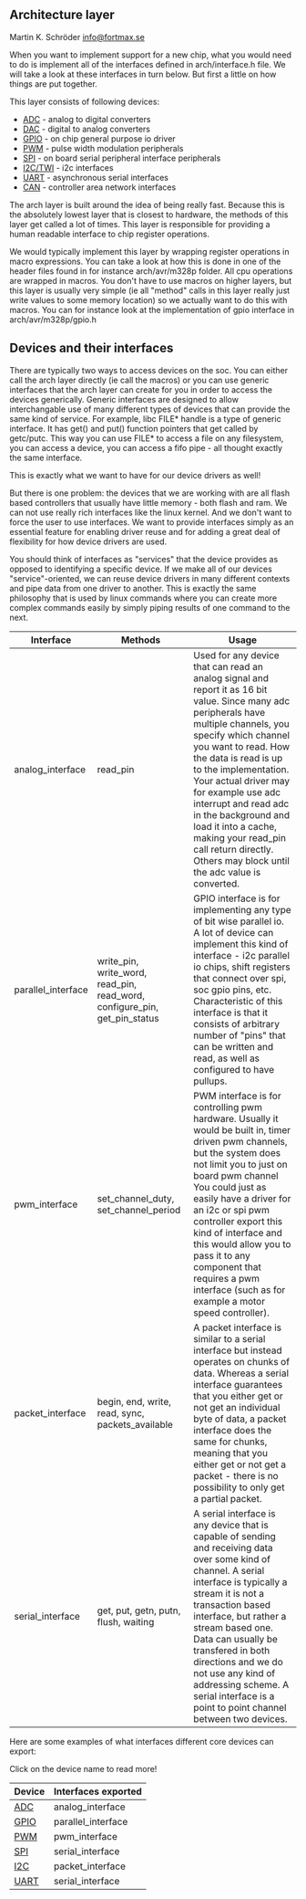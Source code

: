 Architecture layer
------------------
Martin K. Schröder
info@fortmax.se

When you want to implement support for a new chip, what you would need to do is implement all of the interfaces defined in arch/interface.h file. We will take a look at these interfaces in turn below. But first a little on how things are put together.

This layer consists of following devices:

* [ADC](arch_adc.md) - analog to digital converters
* [DAC](arch_dac.md) - digital to analog converters
* [GPIO](arch_gpio.md) - on chip general purpose io driver
* [PWM](arch_pwm.md) - pulse width modulation peripherals       
* [SPI](arch_spi.md) - on board serial peripheral interface peripherals
* [I2C/TWI](arch_twi.md) - i2c interfaces  
* [UART](arch_uart.md) - asynchronous serial interfaces
* [CAN](arch_can.md) - controller area network interfaces

The arch layer is built around the idea of being really fast. Because this is the absolutely lowest layer that is closest to hardware, the methods of this layer get called a lot of times. This layer is responsible for providing a human readable interface to chip register operations.

We would typically implement this layer by wrapping register operations in macro expressions. You can take a look at how this is done in one of the header files found in for instance arch/avr/m328p folder. All cpu operations are wrapped in macros. You don't have to use macros on higher layers, but this layer is usually very simple (ie all "method" calls in this layer really just write values to some memory location) so we actually want to do this with macros. You can for instance look at the implementation of gpio interface in arch/avr/m328p/gpio.h

Devices and their interfaces
----------------------------

There are typically two ways to access devices on the soc. You can either call the arch layer directly (ie call the macros) or you can use generic interfaces that the arch layer can create for you in order to access the devices generically. Generic interfaces are designed to allow interchangable use of many different types of devices that can provide the same kind of service. For example, libc FILE* handle is a type of generic interface. It has get() and put() function pointers that get called by getc/putc. This way you can use FILE* to access a file on any filesystem, you can access a device, you can access a fifo pipe - all thought exactly the same interface.

This is exactly what we want to have for our device drivers as well!

But there is one problem: the devices that we are working with are all flash based controllers that usually have little memory - both flash and ram. We can not use really rich interfaces like the linux kernel. And we don't want to force the user to use interfaces. We want to provide interfaces simply as an essential feature for enabling driver reuse and for adding a great deal of flexibility for how device drivers are used.

You should think of interfaces as "services" that the device provides as opposed to identifying a specific device. If we make all of our devices "service"-oriented, we can reuse device drivers in many different contexts and pipe data from one driver to another. This is exactly the same philosophy that is used by linux commands where you can create more complex commands easily by simply piping results of one command to the next.

| Interface            | Methods             | Usage                |
|----------------------|---------------------|----------------------|
| analog_interface     | read_pin   | Used for any device that can read an analog signal and report it as 16 bit value. Since many adc peripherals have multiple channels, you specify which channel you want to read. How the data is read is up to the implementation. Your actual driver may for example use adc interrupt and read adc in the background and load it into a cache, making your read_pin call return directly. Others may block until the adc value is converted. 
| parallel_interface   | write_pin, write_word, read_pin, read_word, configure_pin, get_pin_status | GPIO interface is for implementing any type of bit wise parallel io. A lot of device can implement this kind of interface - i2c parallel io chips, shift registers that connect over spi, soc gpio pins, etc. Characteristic of this interface is that it consists of arbitrary number of "pins" that can be written and read, as well as configured to have pullups.
| pwm_interface        | set_channel_duty, set_channel_period | PWM interface is for controlling pwm hardware. Usually it would be built in, timer driven pwm channels, but the system does not limit you to just on board pwm channel You could just as easily have a driver for an i2c or spi pwm controller export this kind of interface and this would allow you to pass it to any component that requires a pwm interface (such as for example a motor speed controller). 
| packet_interface     | begin, end, write, read, sync, packets_available | A packet interface is similar to a serial interface but instead operates on chunks of data. Whereas a serial interface guarantees that you either get or not get an individual byte of data, a packet interface does the same for chunks, meaning that you either get or not get a packet - there is no possibility to only get a partial packet.
| serial_interface     | get, put, getn, putn, flush, waiting | A serial interface is any device that is capable of sending and receiving data over some kind of channel. A serial interface is typically a stream it is not a transaction based interface, but rather a stream based one. Data can usually be transfered in both directions and we do not use any  kind of addressing scheme. A serial interface is a point to point channel between two devices.

Here are some examples of what interfaces different core devices can export:

Click on the device name to read more!

| Device               | Interfaces exported    | 
|:---------------------|------------------------|
| [ADC](arch_adc.md)   | analog_interface    		|
| [GPIO](arch_gpio.md) | parallel_interface   	|
| [PWM](arch_pwm.md)   | pwm_interface         	|
| [SPI](arch_spi.md)   | serial_interface      	|
| [I2C](arch_i2c.md)   | packet_interface       |
| [UART](arch_uart.md) | serial_interface       |

